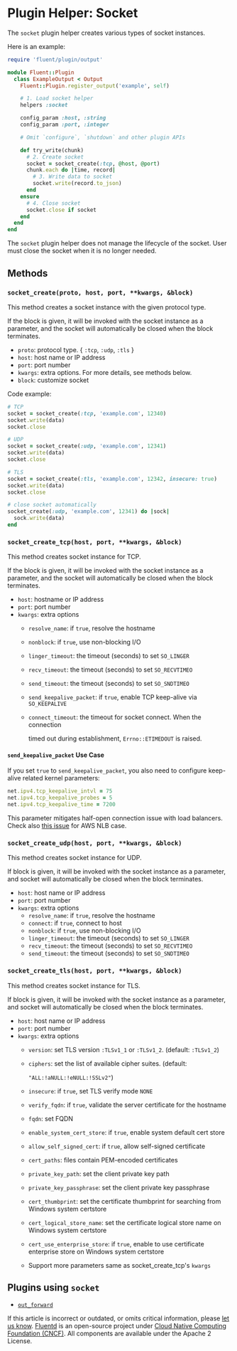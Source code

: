 # Plugin Helper: Socket

The `socket` plugin helper creates various types of socket instances.

Here is an example:

```ruby
require 'fluent/plugin/output'

module Fluent::Plugin
  class ExampleOutput < Output
    Fluent::Plugin.register_output('example', self)

    # 1. Load socket helper
    helpers :socket

    config_param :host, :string
    config_param :port, :integer

    # Omit `configure`, `shutdown` and other plugin APIs

    def try_write(chunk)
      # 2. Create socket
      socket = socket_create(:tcp, @host, @port)
      chunk.each do |time, record|
        # 3. Write data to socket
        socket.write(record.to_json)
      end
    ensure
      # 4. Close socket
      socket.close if socket
    end
  end
end
```

The `socket` plugin helper does not manage the lifecycle of the socket. User must close the socket when it is no longer needed.

## Methods

### `socket_create(proto, host, port, **kwargs, &block)`

This method creates a socket instance with the given protocol type.

If the block is given, it will be invoked with the socket instance as a parameter, and the socket will automatically be closed when the block terminates.

* `proto`: protocol type. { `:tcp`, `:udp`, `:tls` }
* `host`: host name or IP address
* `port`: port number
* `kwargs`: extra options. For more details, see methods below.
* `block`: customize socket

Code example:

```ruby
# TCP
socket = socket_create(:tcp, 'example.com', 12340)
socket.write(data)
socket.close

# UDP
socket = socket_create(:udp, 'example.com', 12341)
socket.write(data)
socket.close

# TLS
socket = socket_create(:tls, 'example.com', 12342, insecure: true)
socket.write(data)
socket.close

# close socket automatically
socket_create(:udp, 'example.com', 12341) do |sock|
  sock.write(data)
end
```

### `socket_create_tcp(host, port, **kwargs, &block)`

This method creates socket instance for TCP.

If the block is given, it will be invoked with the socket instance as a parameter, and the socket will automatically be closed when the block terminates.

* `host`: hostname or IP address
* `port`: port number
* `kwargs`: extra options
  * `resolve_name`: if `true`, resolve the hostname
  * `nonblock`: if `true`, use non-blocking I/O
  * `linger_timeout`: the timeout \(seconds\) to set `SO_LINGER`
  * `recv_timeout`: the timeout \(seconds\) to set `SO_RECVTIMEO`
  * `send_timeout`: the timeout \(seconds\) to set `SO_SNDTIMEO`
  * `send_keepalive_packet`: if `true`, enable TCP keep-alive via `SO_KEEPALIVE`
  * `connect_timeout`: the timeout for socket connect. When the connection

    timed out during establishment, `Errno::ETIMEDOUT` is raised.

#### `send_keepalive_packet` Use Case

If you set `true` to `send_keepalive_packet`, you also need to configure keep-alive related kernel parameters:

```ruby
net.ipv4.tcp_keepalive_intvl = 75
net.ipv4.tcp_keepalive_probes = 5
net.ipv4.tcp_keepalive_time = 7200
```

This parameter mitigates half-open connection issue with load balancers. Check also [this issue](https://github.com/fluent/fluentd/pull/2352) for AWS NLB case.

### `socket_create_udp(host, port, **kwargs, &block)`

This method creates socket instance for UDP.

If block is given, it will be invoked with the socket instance as a parameter, and socket will automatically be closed when the block terminates.

* `host`: host name or IP address
* `port`: port number
* `kwargs`: extra options
  * `resolve_name`: if `true`, resolve the hostname
  * `connect`: if `true`, connect to host
  * `nonblock`: if `true`, use non-blocking I/O
  * `linger_timeout`: the timeout \(seconds\) to set `SO_LINGER`
  * `recv_timeout`: the timeout \(seconds\) to set `SO_RECVTIMEO`
  * `send_timeout`: the timeout \(seconds\) to set `SO_SNDTIMEO`

### `socket_create_tls(host, port, **kwargs, &block)`

This method creates socket instance for TLS.

If block is given, it will be invoked with the socket instance as a parameter, and socket will automatically be closed when the block terminates.

* `host`: host name or IP address
* `port`: port number
* `kwargs`: extra options
  * `version`: set TLS version `:TLSv1_1` or `:TLSv1_2`. \(default: `:TLSv1_2`\)
  * `ciphers`: set the list of available cipher suites. \(default:

    `"ALL:!aNULL:!eNULL:!SSLv2"`\)

  * `insecure`: if `true`, set TLS verify mode `NONE`
  * `verify_fqdn`: if `true`, validate the server certificate for the hostname
  * `fqdn`: set FQDN
  * `enable_system_cert_store`: if `true`, enable system default cert store
  * `allow_self_signed_cert`: if `true`, allow self-signed certificate
  * `cert_paths`: files contain PEM-encoded certificates
  * `private_key_path`: set the client private key path
  * `private_key_passphrase`: set the client private key passphrase
  * `cert_thumbprint`: set the certificate thumbprint for searching from Windows system certstore
  * `cert_logical_store_name`: set the certificate logical store name on Windows system certstore
  * `cert_use_enterprise_store`: if `true`, enable to use certificate enterprise store on Windows system certstore
  * Support more parameters same as socket\_create\_tcp's `kwargs`

## Plugins using `socket`

* [`out_forward`](../output/forward.md)

If this article is incorrect or outdated, or omits critical information, please [let us know](https://github.com/fluent/fluentd-docs-gitbook/issues?state=open). [Fluentd](http://www.fluentd.org/) is an open-source project under [Cloud Native Computing Foundation \(CNCF\)](https://cncf.io/). All components are available under the Apache 2 License.
